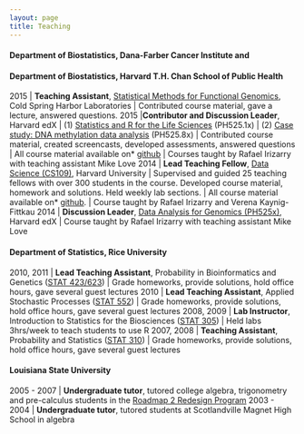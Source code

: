 ```yaml
---
layout: page
title: Teaching
---
```


#### Department of Biostatistics, Dana-Farber Cancer Institute and

#### Department of Biostatistics, Harvard T.H. Chan School of Public Health

2015 | **Teaching Assistant**, [Statistical Methods for Functional Genomics](http://meetings.cshl.edu/courses.aspx?course=c-data&year=15), Cold Spring Harbor Laboratories
| Contributed course material, gave a lecture, answered questions. 
2015 |**Contributor and Discussion Leader**, Harvard edX
| (1) [Statistics and R for the Life Sciences](https://courses.edx.org/courses/HarvardX/PH525.1x/1T2015/info) (PH525.1x)
| (2) [Case study: DNA methylation data analysis](https://courses.edx.org/courses/HarvardX/PH525.8x/1T2015/info) (PH525.8x)
| Contributed course material, created screencasts, developed assessments, answered questions
| All course material available on* [github](http://genomicsclass.github.io/book/pages/classes.html)
| Courses taught by Rafael Irizarry with teaching assistant Mike Love 
2014 | **Lead Teaching Fellow**, [Data Science (CS109)](http://cs109.github.io/2014/), Harvard University 
| Supervised and guided 25 teaching fellows with over 300 students in the course. Developed course material, homework and solutions. Held weekly lab sections.
| All course material available on* [github](https://github.com/cs109/2014). 
| Course taught by Rafael Irizarry and Verena Kaynig-Fittkau
2014 | **Discussion Leader**, [Data Analysis for Genomics (PH525x)](http://genomicsclass.github.io/book/), Harvard edX
| Course taught by Rafael Irizarry with teaching assistant Mike Love

#### Department of Statistics, Rice University 

2010, 2011 | **Lead Teaching Assistant**, Probability in Bioinformatics and Genetics ([STAT 423/623](http://statistics.rice.edu/feed/CoursesDisplay.aspx?CID=471))
| Grade homeworks, provide solutions, hold office hours, gave several guest lectures
2010 | **Lead Teaching Assistant**, Applied Stochastic Processes ([STAT 552](http://statistics.rice.edu/feed/CoursesDisplay.aspx?CID=444))
| Grade homeworks, provide solutions, hold office hours, gave several guest lectures
2008, 2009 | **Lab Instructor**, Introduction to Statistics for the Biosciences ([STAT 305](http://statistics.rice.edu/feed/CoursesDisplay.aspx?CID=373))
| Held labs 3hrs/week to teach students to use R
2007, 2008 | **Teaching Assistant**, Probability and Statistics ([STAT 310](http://statistics.rice.edu/feed/CoursesDisplay.aspx?CID=376))
| Grade homeworks, provide solutions, hold office hours, gave several guest lectures

#### Louisiana State University 

2005 - 2007 | **Undergraduate tutor**, tutored college algebra, trigonometry and pre-calculus students in the [Roadmap 2 Redesign Program](https://www.math.lsu.edu/dept/courses/1021/Redesign)
2003 - 2004 | **Undergraduate tutor**, tutored students at Scotlandville Magnet High School in algebra
